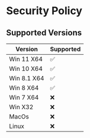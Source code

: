 # Security Policy

## Supported Versions

|   Version    | Supported          |
|   -------    | ------------------ |
|   Win 11 X64 | :white_check_mark: |
|   Win 10 X64 | :white_check_mark: |
|   Win 8.1 X64| :white_check_mark: |
|   Win 8 X64  | :white_check_mark: |
|   Win 7 X64  |        :x:         |
|   Win X32    |        :x:         |
|   MacOs      |        :x:         |
|   Linux      |        :x:         |

